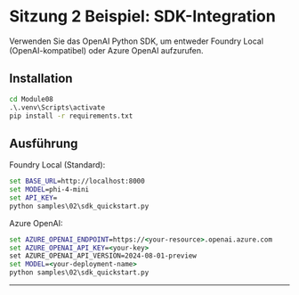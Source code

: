 <!--
CO_OP_TRANSLATOR_METADATA:
{
  "original_hash": "bf711f77cca7c5500e22ff5c032016f1",
  "translation_date": "2025-09-22T12:58:40+00:00",
  "source_file": "Module08/samples/02/README.md",
  "language_code": "de"
}
-->
# Sitzung 2 Beispiel: SDK-Integration

Verwenden Sie das OpenAI Python SDK, um entweder Foundry Local (OpenAI-kompatibel) oder Azure OpenAI aufzurufen.

## Installation
```cmd
cd Module08
.\.venv\Scripts\activate
pip install -r requirements.txt
```

## Ausführung
Foundry Local (Standard):
```cmd
set BASE_URL=http://localhost:8000
set MODEL=phi-4-mini
set API_KEY=
python samples\02\sdk_quickstart.py
```

Azure OpenAI:
```cmd
set AZURE_OPENAI_ENDPOINT=https://<your-resource>.openai.azure.com
set AZURE_OPENAI_API_KEY=<your-key>
set AZURE_OPENAI_API_VERSION=2024-08-01-preview
set MODEL=<your-deployment-name>
python samples\02\sdk_quickstart.py
```

---

